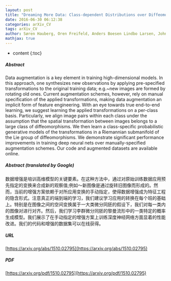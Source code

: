 ```yaml
---
layout: post
title: "Dreaming More Data: Class-dependent Distributions over Diffeomorphisms for Learned Data Augmentation"
date: 2016-06-30 06:12:38
categories: arXiv_CV
tags: arXiv_CV
author: Søren Hauberg, Oren Freifeld, Anders Boesen Lindbo Larsen, John W. Fisher III, Lars Kai Hansen
mathjax: true
---
```


* content
{:toc}

##### Abstract
Data augmentation is a key element in training high-dimensional models. In this approach, one synthesizes new observations by applying pre-specified transformations to the original training data; e.g.~new images are formed by rotating old ones. Current augmentation schemes, however, rely on manual specification of the applied transformations, making data augmentation an implicit form of feature engineering. With an eye towards true end-to-end learning, we suggest learning the applied transformations on a per-class basis. Particularly, we align image pairs within each class under the assumption that the spatial transformation between images belongs to a large class of diffeomorphisms. We then learn a class-specific probabilistic generative models of the transformations in a Riemannian submanifold of the Lie group of diffeomorphisms. We demonstrate significant performance improvements in training deep neural nets over manually-specified augmentation schemes. Our code and augmented datasets are available online.

##### Abstract (translated by Google)
数据增强是培训高维模型的关键要素。在这种方法中，通过对原始训练数据应用预先指定的变换来合成新的观察值;例如〜新图像是通过旋转旧图像而形成的。然而，当前的增强方案依赖于对所应用变换的手动指定，使得数据增强成为特征工程的隐含形式。注意真正的端到端的学习，我们建议学习应用的转换在每个班的基础上。特别是在图像之间的空间变换属于一大类微分同胚的假设下，我们对每一类内的图像对进行对齐。然后，我们学习李群微分同胚的黎曼流形中的一类特定的概率生成模型。我们展示了在手动指定的增强方案上训练深度神经网络方面显着的性能改进。我们的代码和增强的数据集可以在线获得。

##### URL
[https://arxiv.org/abs/1510.02795](https://arxiv.org/abs/1510.02795)

##### PDF
[https://arxiv.org/pdf/1510.02795](https://arxiv.org/pdf/1510.02795)


